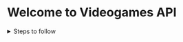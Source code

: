 # Welcome to Videogames API

<details>
    <summary>Steps to follow</summary>

- Basic structure

1. npm i express
2. Make server.js file
3. Import express in server.js and make basic structure.
4. npm i nodemon
5. npm i dotenv
6. Make "healthy" endpoint to be sure server works.

- Connection to DB
1. npm i mongoose
</details>
